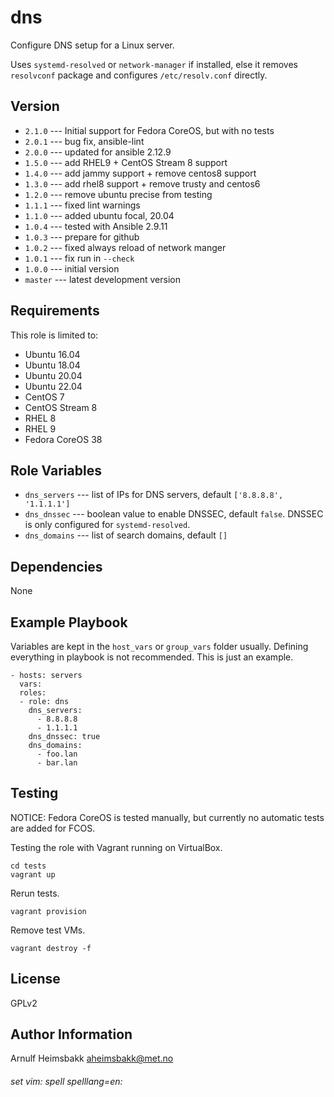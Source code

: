 dns
===

Configure DNS setup for a Linux server.

Uses `systemd-resolved` or `network-manager` if installed, else it removes `resolvconf` package and configures `/etc/resolv.conf` directly.


Version
-------

* `2.1.0` --- Initial support for Fedora CoreOS, but with no tests
* `2.0.1` --- bug fix, ansible-lint
* `2.0.0` --- updated for ansible 2.12.9
* `1.5.0` --- add RHEL9 + CentOS Stream 8 support
* `1.4.0` --- add jammy support + remove centos8 support
* `1.3.0` --- add rhel8 support + remove trusty and centos6
* `1.2.0` --- remove ubuntu precise from testing
* `1.1.1` --- fixed lint warnings
* `1.1.0` --- added ubuntu focal, 20.04
* `1.0.4` --- tested with Ansible 2.9.11
* `1.0.3` --- prepare for github
* `1.0.2` --- fixed always reload of network manger
* `1.0.1` --- fix run in `--check`
* `1.0.0` --- initial version
* `master` --- latest development version

Requirements
------------

This role is limited to:

* Ubuntu 16.04
* Ubuntu 18.04
* Ubuntu 20.04
* Ubuntu 22.04
* CentOS 7
* CentOS Stream 8
* RHEL 8
* RHEL 9
* Fedora CoreOS 38

Role Variables
--------------

* `dns_servers` --- list of IPs for DNS servers, default `['8.8.8.8', '1.1.1.1']`
* `dns_dnssec` --- boolean value to enable DNSSEC, default `false`.
    DNSSEC is only configured for `systemd-resolved`.
* `dns_domains` --- list of search domains, default `[]`

Dependencies
------------

None

Example Playbook
----------------

Variables are kept in the `host_vars` or `group_vars` folder usually. Defining everything in playbook is not recommended. This is just an example.

    - hosts: servers
      vars:
      roles:
      - role: dns
        dns_servers:
          - 8.8.8.8
          - 1.1.1.1
        dns_dnssec: true
        dns_domains:
          - foo.lan
          - bar.lan


Testing
-------

NOTICE: Fedora CoreOS is tested manually, but currently no automatic tests
are added for FCOS.

Testing the role with Vagrant running on VirtualBox.

    cd tests
    vagrant up

Rerun tests.

    vagrant provision

Remove test VMs.

    vagrant destroy -f

License
-------

GPLv2

Author Information
------------------

Arnulf Heimsbakk <aheimsbakk@met.no>

###### set vim: spell spelllang=en:
